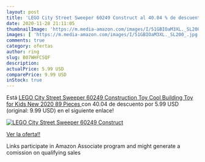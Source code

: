 ```yaml
---
layout: post
title: 'LEGO City Street Sweeper 60249 Construct al 40.04 % de descuento'
date: 2020-11-28 21:11:05
thumbnailImage: 'https://m.media-amazon.com/images/I/51GBIOaM3XL._SL200_.jpg'
images: [ 'https://m.media-amazon.com/images/I/51GBIOaM3XL._SL200_.jpg' ]
comments: true
category: ofertas
author: ring
slug: B07WHFCSQF
description:
actualPrice: 5.99 USD
comparePrice: 9.99 USD
inStock: true
---
```


Está [LEGO City Street Sweeper 60249 Construction Toy  Cool Building Toy for Kids  New 2020  89 Pieces ](https://www.amazon.com/dp/B07WHFCSQF/?tag=tolees-20) con 40.04 de descuento por 5.99 USD (original: 9.99 USD) en el siguiente enlace!

[![LEGO City Street Sweeper 60249 Construct](https://m.media-amazon.com/images/I/51GBIOaM3XL._SL200_.jpg)](https://www.amazon.com/dp/B07WHFCSQF/?tag=tolees-20)

[Ver la oferta!!](https://www.amazon.com/dp/B07WHFCSQF/?tag=tolees-20)

Links participate in Amazon Associate program and might generate a comission on qualifying sales


